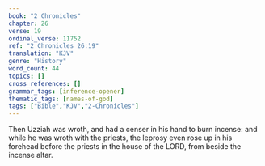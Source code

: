 ```yaml
---
book: "2 Chronicles"
chapter: 26
verse: 19
ordinal_verse: 11752
ref: "2 Chronicles 26:19"
translation: "KJV"
genre: "History"
word_count: 44
topics: []
cross_references: []
grammar_tags: [inference-opener]
thematic_tags: [names-of-god]
tags: ["Bible","KJV","2-Chronicles"]
---
```

Then Uzziah was wroth, and had a censer in his hand to burn incense: and while he was wroth with the priests, the leprosy even rose up in his forehead before the priests in the house of the LORD, from beside the incense altar.
